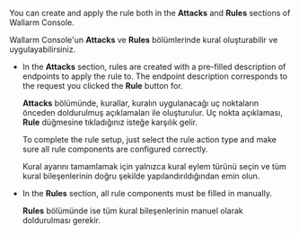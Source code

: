 You can create and apply the rule both in the **Attacks** and **Rules** sections of Wallarm Console.

Wallarm Console'un **Attacks** ve **Rules** bölümlerinde kural oluşturabilir ve uygulayabilirsiniz.

* In the **Attacks** section, rules are created with a pre-filled description of endpoints to apply the rule to. The endpoint description corresponds to the request you clicked the **Rule** button for.

  **Attacks** bölümünde, kurallar, kuralın uygulanacağı uç noktaların önceden doldurulmuş açıklamaları ile oluşturulur. Uç nokta açıklaması, **Rule** düğmesine tıkladığınız isteğe karşılık gelir.

    To complete the rule setup, just select the rule action type and make sure all rule components are configured correctly.

    Kural ayarını tamamlamak için yalnızca kural eylem türünü seçin ve tüm kural bileşenlerinin doğru şekilde yapılandırıldığından emin olun.

* In the **Rules** section, all rule components must be filled in manually.

  **Rules** bölümünde ise tüm kural bileşenlerinin manuel olarak doldurulması gerekir.
